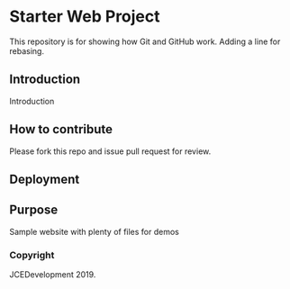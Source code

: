 # Starter Web Project

This repository is for showing how Git and GitHub work. Adding a line for rebasing.

## Introduction
Introduction

## How to contribute
Please fork this repo and issue pull request for review.

## Deployment

## Purpose

Sample website with plenty of files for demos

### Copyright
JCEDevelopment 2019.